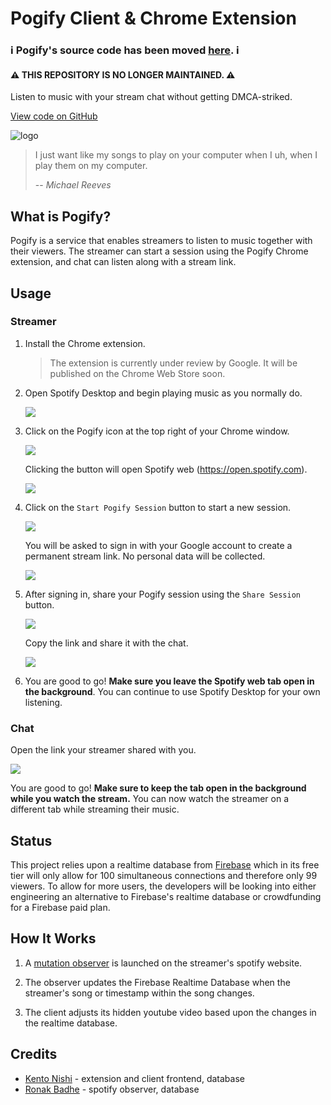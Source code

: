 # Pogify Client & Chrome Extension

### ℹ Pogify's source code has been moved [here](https://github.com/Pogify). ℹ
#### ⚠ THIS REPOSITORY IS NO LONGER MAINTAINED. ⚠

Listen to music with your stream chat without getting DMCA-striked.

[View code on GitHub](https://github.com/KentoNishi/pogify)

![logo](img/logo.png)

> I just want like my songs to play on your computer when I uh, when I play them on my computer.
>
> -- <cite>Michael Reeves</cite>

## What is Pogify?

Pogify is a service that enables streamers to listen to music together with their viewers. The streamer can start a session using the Pogify Chrome extension, and chat can listen along with a stream link.

## Usage

### Streamer

1. Install the Chrome extension.
    > The extension is currently under review by Google.
    > It will be published on the Chrome Web Store soon.

1. Open Spotify Desktop and begin playing music as you normally do.

    ![](./img/open_desktop.png)

1. Click on the Pogify icon at the top right of your Chrome window.

    ![](./img/open_extension.png)

    Clicking the button will open Spotify web (https://open.spotify.com).

    ![](./img/open_spotify_web.png)
    
1. Click on the `Start Pogify Session` button to start a new session.

    ![](./img/start_pogify_session.png)

    You will be asked to sign in with your Google account to create a permanent stream link. No personal data will be collected.

    ![](./img/sign_in.png)

1. After signing in, share your Pogify session using the `Share Session` button.

    ![](./img/share_session.png)

    Copy the link and share it with the chat.

    ![](./img/copy_link.png)

1. You are good to go! **Make sure you leave the Spotify web tab open in the background**. You can continue to use Spotify Desktop for your own listening.


### Chat

Open the link your streamer shared with you.

![](./img/client.png)

You are good to go! **Make sure to keep the tab open in the background while you watch the stream.** You can now watch the streamer on a different tab while streaming their music.

## Status

This project relies upon a realtime database from [Firebase](https://firebase.google.com/) which in its free tier will only allow for 100 simultaneous connections and therefore only 99 viewers. To allow for more users, the developers will be looking into either engineering an alternative to Firebase's realtime database or crowdfunding for a Firebase paid plan.

## How It Works

1. A [mutation observer](https://developer.mozilla.org/en-US/docs/Web/API/MutationObserver) is launched on the streamer's spotify website.

2. The observer updates the Firebase Realtime Database when the streamer's song or timestamp within the song changes.

3. The client adjusts its hidden youtube video based upon the changes in the realtime database.

## Credits

* [Kento Nishi](https://github.com/kentonishi) - extension and client frontend, database
* [Ronak Badhe](https://github.com/r2dev2bb8) - spotify observer, database
